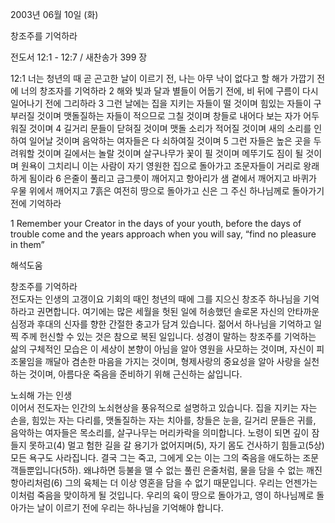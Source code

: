 2003년 06월 10일 (화)

창조주를 기억하라



전도서 12:1 - 12:7 / 새찬송가 399 장


12:1 너는 청년의 때 곧 곤고한 날이 이르기 전, 나는 아무 낙이 없다고 할 해가 가깝기 전에 너의 창조자를 기억하라 
2 해와 빛과 달과 별들이 어둡기 전에, 비 뒤에 구름이 다시 일어나기 전에 그리하라 
3 그런 날에는 집을 지키는 자들이 떨 것이며 힘있는 자들이 구부러질 것이며 맷돌질하는 자들이 적으므로 그칠 것이며 창들로 내어다 보는 자가 어두워질 것이며 
4 길거리 문들이 닫혀질 것이며 맷돌 소리가 적어질 것이며 새의 소리를 인하여 일어날 것이며 음악하는 여자들은 다 쇠하여질 것이며 
5 그런 자들은 높은 곳을 두려워할 것이며 길에서는 놀랄 것이며 살구나무가 꽃이 필 것이며 메뚜기도 짐이 될 것이며 원욕이 그치리니 이는 사람이 자기 영원한 집으로 돌아가고 조문자들이 거리로 왕래하게 됨이라 
6 은줄이 풀리고 금그릇이 깨어지고 항아리가 샘 곁에서 깨어지고 바퀴가 우물 위에서 깨어지고 
7흙은 여전히 땅으로 돌아가고 신은 그 주신 하나님께로 돌아가기 전에 기억하라

1 Remember your Creator in the days of your youth, before the days of trouble come and the years approach when you will say, “find no pleasure in them”

해석도움





창조주를 기억하라  
전도자는 인생의 고갱이요 기회의 때인 청년의 때에 그를 지으신 창조주 하나님을 기억하라고 권면합니다. 여기에는 많은 세월을 헛된 일에 허송했던 솔로몬 자신의 안타까운 심정과 후대의 신자를 향한 간절한 충고가 담겨 있습니다. 젊어서 하나님을 기억하고 일찍 주께 헌신할 수 있는 것은 참으로 복된 일입니다. 성경이 말하는 창조주를 기억하는 삶의 구체적인 모습은 이 세상이 본향이 아님을 알아 영원을 사모하는 것이며, 자신이 피조물임을 깨달아 겸손한 마음을 가지는 것이며, 형제사랑의 중요성을 알아 사랑을 실천하는 것이며, 아름다운 죽음을 준비하기 위해 근신하는 삶입니다.  

노쇠해 가는 인생  
이어서 전도자는 인간의 노쇠현상을 풍유적으로 설명하고 있습니다. 집을 지키는 자는 손을, 힘있는 자는 다리를, 맷돌질하는 자는 치아를, 창들은 눈을, 길거리 문들은 귀를, 음악하는 여자들은 목소리를, 살구나무는 머리카락을 의미합니다. 노령이 되면 깊이 잠들지 못하고(4) 멀고 험한 길을 갈 용기가 없어지며(5), 자기 몸도 건사하기 힘들고(5상) 모든 욕구도 사라집니다. 결국 그는 죽고, 그에게 오는 이는 그의 죽음을 애도하는 조문객들뿐입니다(5하). 왜냐하면 등불을 맬 수 없는 풀린 은줄처럼, 물을 담을 수 없는 깨진 항아리처럼(6) 그의 육체는 더 이상 영혼을 담을 수 없기 때문입니다. 우리는 언젠가는 이처럼 죽음을 맞이하게 될 것입니다. 우리의 육이 땅으로 돌아가고, 영이 하나님께로 돌아가는 날이 이르기 전에 우리는 하나님을 기억해야 합니다.